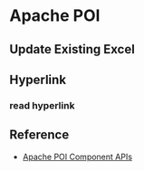 # Apache POI

## Update Existing Excel

## Hyperlink

### read hyperlink



## Reference

- [Apache POI Component APIs](https://poi.apache.org/components/index.html)
